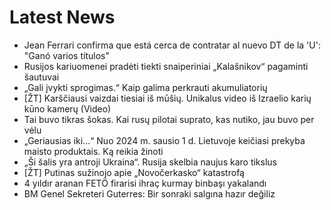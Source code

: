 # Latest News
-  Jean Ferrari confirma que está cerca de contratar al nuevo DT de la 'U': "Ganó varios títulos"
-  Rusijos kariuomenei pradėti tiekti snaiperiniai „Kalašnikov“ pagaminti šautuvai
-  „Gali įvykti sprogimas.“ Kaip galima perkrauti akumuliatorių
-  [ŽT] Karščiausi vaizdai tiesiai iš mūšių. Unikalus video iš Izraelio karių kūno kamerų (Video)
-  Tai buvo tikras šokas. Kai rusų pilotai suprato, kas nutiko, jau buvo per vėlu
-  „Geriausias iki...“ Nuo 2024 m. sausio 1 d. Lietuvoje keičiasi prekyba maisto produktais. Ką reikia žinoti
-  „Ši šalis yra antroji Ukraina“. Rusija skelbia naujus karo tikslus
-  [ŽT] Putinas sužinojo apie „Novočerkasko“ katastrofą
-  4 yıldır aranan FETÖ firarisi ihraç kurmay binbaşı yakalandı
-  BM Genel Sekreteri Guterres: Bir sonraki salgına hazır değiliz
